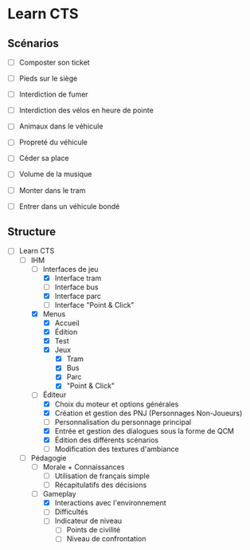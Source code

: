 # Learn CTS

## Scénarios
- [ ] Composter son ticket
- [ ] Pieds sur le siège
- [ ] Interdiction de fumer
- [ ] Interdiction des vélos en heure de pointe
- [ ] Animaux dans le véhicule
- [ ] Propreté du véhicule
- [ ] Céder sa place
- [ ] Volume de la musique
- [ ] Monter dans le tram
- [ ] Entrer dans un véhicule bondé


## Structure
- [ ] Learn CTS
    - [ ] IHM
        - [ ] Interfaces de jeu
            - [X] Interface tram
            - [ ] Interface bus
            - [X] Interface parc
            - [ ] Interface "Point & Click"
        - [X] Menus
            - [X] Accueil
            - [X] Édition
            - [X] Test
            - [X] Jeux
                - [X] Tram
                - [X] Bus
                - [X] Parc
                - [X] "Point & Click"
        - [ ] Éditeur
            - [X] Choix du moteur et options générales
            - [X] Création et gestion des PNJ (Personnages Non-Joueurs)
            - [ ] Personnalisation du personnage principal
            - [X] Entrée et gestion des dialogues sous la forme de QCM
            - [X] Édition des différents scénarios
            - [ ] Modification des textures d'ambiance
    - [ ] Pédagogie
        - [ ] Morale + Connaissances
            - [ ] Utilisation de français simple
            - [ ] Récapitulatifs des décisions
        - [ ] Gameplay
            - [X] Interactions avec l'environnement
            - [ ] Difficultés
            - [ ] Indicateur de niveau
                - [ ] Points de civilité
                - [ ] Niveau de confrontation
